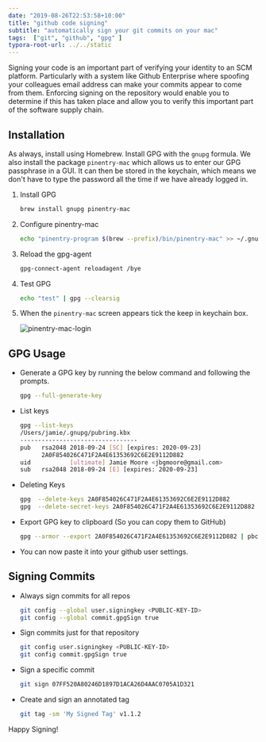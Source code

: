 ```yaml
---
date: "2019-08-26T22:53:58+10:00"
title: "github code signing"
subtitle: "automatically sign your git commits on your mac"
tags:  ["git", "github", "gpg" ]
typora-root-url: ../../static
---
```

Signing your code is an important part of verifying your identity to an SCM platform.  Particularly with a system like Github Enterprise where spoofing your colleagues email address can make your commits appear to come from them.  Enforcing signing on the repository would enable you to determine if this has taken place and allow you to verify this important part of the software supply chain.
<!--more-->

## Installation

As always, install using Homebrew. Install GPG with the `gnupg` formula. We also install the package `pinentry-mac` which allows us to enter our GPG passphrase in a GUI.  It can then be stored in the keychain, which means we don't have to type the password all the time if we have already logged in.

1. Install GPG

   ```bash
   brew install gnupg pinentry-mac
   ```

1. Configure pinentry-mac

   ```bash
   echo "pinentry-program $(brew --prefix)/bin/pinentry-mac" >> ~/.gnupg/gpg-agent.conf
   ```

1. Reload the gpg-agent

   ```bash
   gpg-connect-agent reloadagent /bye
   ```
   
1. Test GPG

   ```bash
   echo "test" | gpg --clearsig
   ```

1. When the `pinentry-mac` screen appears tick the keep in keychain box.

   ![pinentry-mac-login](/img/pinentry-mac-login.png)


## GPG Usage 

* Generate a GPG key by running the below command and following the prompts.

  ```bash
  gpg --full-generate-key 
  ```

* List keys

  ```bash
  gpg --list-keys
  /Users/jamie/.gnupg/pubring.kbx
  ---------------------------------
  pub   rsa2048 2018-09-24 [SC] [expires: 2020-09-23]
        2A0F854026C471F2A4E61353692C6E2E9112D882
  uid           [ultimate] Jamie Moore <jbgmoore@gmail.com>
  sub   rsa2048 2018-09-24 [E] [expires: 2020-09-23]
  ```

* Deleting Keys

  ```bash
  gpg  --delete-keys 2A0F854026C471F2A4E61353692C6E2E9112D882
  gpg  --delete-secret-keys 2A0F854026C471F2A4E61353692C6E2E9112D882
  ```

* Export GPG key to clipboard (So you can copy them to GitHub)

  ```bash
  gpg --armor --export 2A0F854026C471F2A4E61353692C6E2E9112D882 | pbcopy
  ```

* You can now paste it into your github user settings.

## Signing Commits

* Always sign commits for all repos

  ```bash
  git config --global user.signingkey <PUBLIC-KEY-ID>
  git config --global commit.gpgSign true 
  ```
  
* Sign commits just for that repository

  ```bash
  git config user.signingkey <PUBLIC-KEY-ID>
  git config commit.gpgSign true 
  ```
  
* Sign a specific commit

  ```bash
  git sign 07FF520A80246D1897D1ACA26D4AAC0705A1D321
  ```

* Create and sign an annotated tag

  ```bash
  git tag -sm 'My Signed Tag' v1.1.2
  ```

  

Happy Signing!